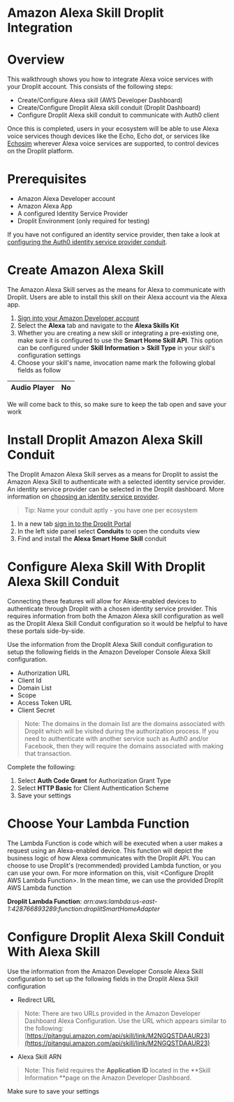 # Amazon Alexa Skill Droplit Integration

# Overview

This walkthrough shows you how to integrate Alexa voice services with your Droplit account. This consists of the following steps:

* Create/Configure Alexa skill \(AWS Developer Dashboard\)
* Create/Configure Droplit Alexa skill conduit \(Droplit Dashboard\)
* Configure Droplit Alexa skill conduit to communicate with Auth0 client 

Once this is completed, users in your ecosystem will be able to use Alexa voice services though devices like the Echo, Echo dot, or services like [Echosim](https://echosim.io/welcome?next=%2F) wherever Alexa voice services are supported, to control devices on the Droplit platform.

# Prerequisites

* Amazon Alexa Developer account
* Amazon Alexa App
* A configured Identity Service Provider
* Droplit Environment \(only required for testing\)

If you have not configured an identity service provider, then take a look at [configuring the Auth0 identity service provider conduit](https://ferrantejake.gitbooks.io/braindump/content/droplit-installing-identity-provider-conduit.html).

# Create Amazon Alexa Skill

The Amazon Alexa Skill serves as the means for Alexa to communicate with Droplit. Users are able to install this skill on their Alexa account via the Alexa app.

1. [Sign into your Amazon Developer account](https://developer.amazon.com)
2. Select the **Alexa** tab and navigate to the **Alexa Skills Kit** 
3. Whether you are creating a new skill or integrating a pre-existing one, make sure it is configured to use the **Smart Home Skill API**. This option can be configured under **Skill Information** **&gt;** **Skill Type** in your skill's configuration settings
4. Choose your skill's name, invocation name mark the following global fields as follow

| Audio Player | No |
| :--- | :--- |


We will come back to this, so make sure to keep the tab open and save your work

# Install Droplit Amazon Alexa Skill Conduit

The Droplit Amazon Alexa Skill serves as a means for Droplit to assist the Amazon Alexa Skill to authenticate with a selected identity service provider. An identity service provider can be selected in the Droplit dashboard. More information on [choosing an identity service provider](https://ferrantejake.gitbooks.io/braindump/content/droplit-installing-identity-provider-conduit.html).

> Tip: Name your conduit aptly - you have one per ecosystem

1. In a new tab [sign in to the Droplit Portal](http://portal.droplit.io)
2. In the left side panel select **Conduits** to open the conduits view
3. Find and install the **Alexa Smart Home Skill** conduit

# Configure Alexa Skill With Droplit Alexa Skill Conduit

Connecting these features will allow for Alexa-enabled devices to authenticate through Droplit with a chosen identity service provider. This requires information from both the Amazon Alexa skill configuration as well as the Droplit Alexa Skill Conduit configuration so it would be helpful to have these portals side-by-side.

Use the information from the Droplit Alexa Skill conduit configuration to setup the following fields in the Amazon Developer Console Alexa Skill configuration.

* Authorization URL
* Client Id
* Domain List
* Scope
* Access Token URL
* Client Secret

> Note: The domains in the domain list are the domains associated with Droplit which will be visited during the authorization process. If you need to authenticate with another service such as Auth0 and/or Facebook, then they will require the domains associated with making that transaction.

Complete the following:

1. Select **Auth Code Grant** for Authorization Grant Type
2. Select **HTTP Basic** for Client Authentication Scheme
3. Save your settings

# Choose Your Lambda Function

The Lambda Function is code which will be executed when a user makes a request using an Alexa-enabled device. This function will depict the business logic of how Alexa communicates with the Droplit API. You can choose to use Droplit's \(recommended\) provided Lambda function, or you can use your own. For more information on this, visit &lt;Configure Droplit AWS Lambda Function&gt;. In the mean time, we can use the provided Droplit AWS Lambda function

**Droplit Lambda Function**: _arn:aws:lambda:us-east-1:428766893289:function:droplitSmartHomeAdapter_

# Configure Droplit Alexa Skill Conduit With Alexa Skill

Use the information from the Amazon Developer Console Alexa Skill configuration to set up the following fields in the Droplit Alexa Skill configuration

* Redirect URL

> Note: There are two URLs provided in the Amazon Developer Dashboard Alexa Configuration. Use the URL which appears similar to the following: [https://pitangui.amazon.com/api/skill/link/M2NGQSTDAAUR23](https://pitangui.amazon.com/api/skill/link/M2NGQSTDAAUR23)

* Alexa Skill ARN

> Note: This field requires the **Application ID** located in the **Skill Information **page on the Amazon Developer Dashboard.

Make sure to save your settings

